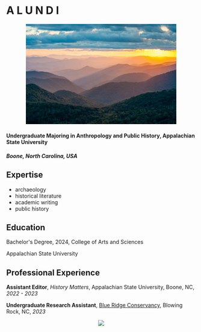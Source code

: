 A L U N D I
========

<center> <img src="/brmountains.jpg" width='400'> </center>

#### Undergraduate Majoring in Anthropology and Public History, Appalachian State University

##### Boone, North Carolina, USA

Expertise
-------
* archaeology
* historical literature
* academic writing
* public history

Education
----
Bachelor's Degree, 2024, College of Arts and Sciences

Appalachian State University

Professional Experience
---
**Assistant Editor**, *History Matters*, Appalachian State University, Boone, NC, *2022 - 2023*

**Undergraduate Research Assistant**, [Blue Ridge Conservancy](https://blueridgeconservancy.org/), Blowing Rock, NC, *2023*

<center> <img src="https://upload.wikimedia.org/wikipedia/commons/a/af/Cara_de_quem_caiu_do_caminh%C3%A3o..._%28cropped%29.jpg" width='200'>
